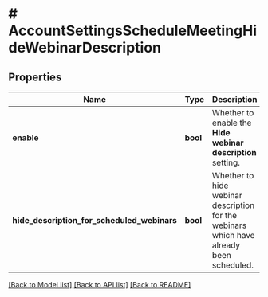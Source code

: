 # # AccountSettingsScheduleMeetingHideWebinarDescription

## Properties

Name | Type | Description | Notes
------------ | ------------- | ------------- | -------------
**enable** | **bool** | Whether to enable the **Hide webinar description** setting. | [optional]
**hide_description_for_scheduled_webinars** | **bool** | Whether to hide webinar description for the webinars which have already been scheduled. | [optional]

[[Back to Model list]](../../README.md#models) [[Back to API list]](../../README.md#endpoints) [[Back to README]](../../README.md)
